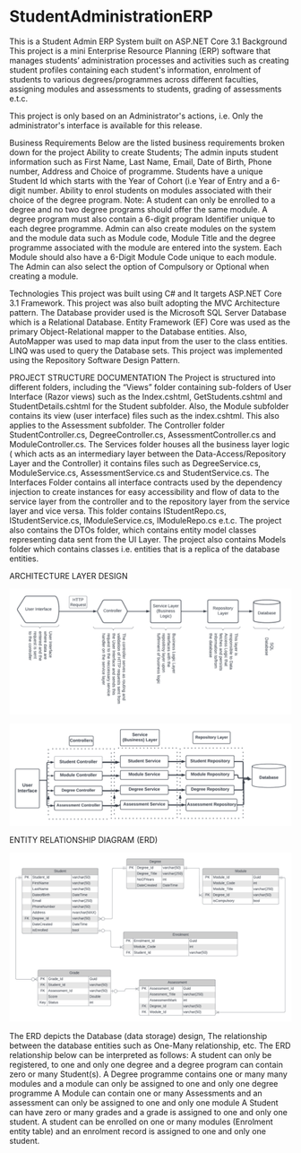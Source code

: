 # StudentAdministrationERP
This is a Student Admin ERP System built on ASP.NET Core 3.1
Background
This project is a mini Enterprise Resource Planning (ERP) software that manages students’ administration processes and activities such as creating student profiles containing each student's information, enrolment of students to various degrees/programmes across different faculties, assigning modules and assessments to students, grading of assessments e.t.c. 

This project is only based on an Administrator's actions, i.e. Only the administrator's interface is available for this release.

Business Requirements
Below are the listed business requirements broken down for the project
Ability to create Students; The admin inputs student information such as First Name, Last Name, Email, Date of Birth, Phone number, Address and Choice of programme.
Students have a unique Student Id which starts with the Year of Cohort (i.e Year of Entry and a 6-digit number.
Ability to enrol students on modules associated with their choice of the degree program. 
Note: A student can only be enrolled to a degree and no two degree programs should offer the same module. A degree program must also contain a 6-digit program Identifier unique to each degree programme.
Admin can also create modules on the system and the module data such as Module code, Module Title and the degree programme associated with the module are entered into the system. Each Module should also have a 6-Digit Module Code unique to each module. The Admin can also select the option of Compulsory or Optional when creating a module.




Technologies
This project was built using C# and It targets ASP.NET Core 3.1 Framework.
This project was also built adopting the MVC Architecture pattern.
The Database provider used is the Microsoft SQL Server Database which is a Relational Database.
Entity Framework (EF) Core was used as the primary Object-Relational mapper to the Database entities. Also, AutoMapper was used to map data input from the user to the class entities.
LINQ was used to query the Database sets.
This project was implemented using the Repository Software Design Pattern.


PROJECT STRUCTURE DOCUMENTATION
The Project is structured into different folders, including the “Views” folder containing sub-folders of User Interface (Razor views) such as the Index.cshtml, GetStudents.cshtml and StudentDetails.cshtml for the Student subfolder. 
Also, the Module subfolder contains its view (user interface) files such as the index.cshtml. This also applies to the Assessment subfolder.
The Controller folder StudentController.cs, DegreeController.cs, AssessmentController.cs  and ModuleController.cs.
The Services folder houses all the business layer logic ( which acts as an intermediary layer between the Data-Access/Repository Layer and the Controller) it contains files such as DegreeService.cs, ModuleService.cs, AssessmentService.cs and StudentService.cs.
The Interfaces Folder contains all interface contracts used by the dependency injection to create instances for easy accessibility and flow of data to the service layer from the controller and to the repository layer from the service layer and vice versa. This folder contains IStudentRepo.cs, IStudentService.cs, IModuleService.cs, IModuleRepo.cs  e.t.c.
The project also contains the DTOs folder, which contains entity model classes representing data sent from the UI Layer.
The project also contains Models folder which contains classes i.e. entities that is a replica of the database entities.


ARCHITECTURE LAYER DESIGN


![](StudentAdministrationERP/Images/ArchitectureLayer.png)



![](StudentAdministrationERP/Images/Blankdiagram.png)



ENTITY RELATIONSHIP DIAGRAM (ERD)

![](StudentAdministrationERP/Images/StudentAdministrationERP.png)

The ERD depicts the Database (data storage) design, The relationship between the database entities such as One-Many relationship, etc. The ERD relationship below can be interpreted as follows: 
A student can only be registered, to one and only one degree and a degree program can contain zero or many Student(s).
A Degree programme contains one or many many modules and a module can only be assigned to one and only one degree programme
A Module can contain one or many Assessments and an assessment can only be assigned to one and only one module
A Student can have zero or many grades and a grade is assigned to one and only one student.
A student can be enrolled on one or many modules (Enrolment entity table) and an enrolment record is assigned to one and only one student.
